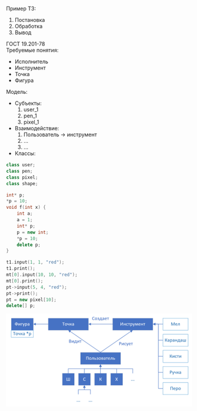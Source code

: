 Пример ТЗ:
1. Постановка
2. Обработка
3. Вывод
  
ГОСТ 19.201-78  
Требуемые понятия: 
- Исполнитель
- Инструмент
- Точка
- Фигура
  
Модель:  
- Субъекты:
	1. user_1
	2. pen_1
	3. pixel_1
- Взаимодействие:
	1. Пользователь -> инструмент
	2. ...
	3. ...
- Классы:
```cpp
class user;
class pen;
class pixel;
class shape;
```
  
```cpp
int* p;
*p = 10;
void f(int x) {
	int a;
	a = 1;
	int* p;
	p = new int;
	*p = 10;
	delete p;
}
```
  
```cpp
t1.input(1, 1, "red");
t1.print();
mt[0].input(10, 10, "red");
mt[0].print();
pt->input(5, 4, "red");
pt->print();
pt = new pixel[10];
delete[] p;
```
![Диаграмма классов](../Pictures/03_01.%20Диаграмма%20классов.png)